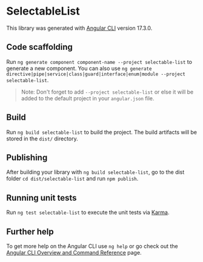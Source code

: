 # SelectableList

This library was generated with [Angular CLI](https://github.com/angular/angular-cli) version 17.3.0.

## Code scaffolding

Run `ng generate component component-name --project selectable-list` to generate a new component. You can also use `ng generate directive|pipe|service|class|guard|interface|enum|module --project selectable-list`.
> Note: Don't forget to add `--project selectable-list` or else it will be added to the default project in your `angular.json` file. 

## Build

Run `ng build selectable-list` to build the project. The build artifacts will be stored in the `dist/` directory.

## Publishing

After building your library with `ng build selectable-list`, go to the dist folder `cd dist/selectable-list` and run `npm publish`.

## Running unit tests

Run `ng test selectable-list` to execute the unit tests via [Karma](https://karma-runner.github.io).

## Further help

To get more help on the Angular CLI use `ng help` or go check out the [Angular CLI Overview and Command Reference](https://angular.io/cli) page.
